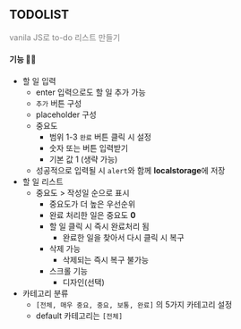 ## TODOLIST
<span style="color:gray">vanila JS로 to-do 리스트 만들기</span>

#### 기능 👩‍💻
- 할 일 입력
  - enter 입력으로도 할 일 추가 가능
  - `추가` 버튼 구성
  - placeholder 구성
  - 중요도
    - 범위 1-3 `완료` 버튼 클릭 시 설정
    - 숫자 또는 버튼 입력받기
    - 기본 값 1 (생략 가능)
  - 성공적으로 입력될 시 `alert`와 함께 **localstorage**에 저장
- 할 일 리스트
  - 중요도 > 작성일 순으로 표시
    - 중요도가 더 높은 우선순위
    - 완료 처리한 일은 중요도 **0**
    - 할 일 클릭 시 즉시 완료처리 됨
      - 완료한 일을 찾아서 다시 클릭 시 복구 
    - 삭제 가능
      - 삭제되는 즉시 복구 불가능
    - 스크롤 기능 
      - 디자인(선택)
- 카테고리 분류
  - `[전체, 매우 중요, 중요, 보통, 완료]` 의 5가지 카테고리 설정
  - default 카테고리는 `[전체]`